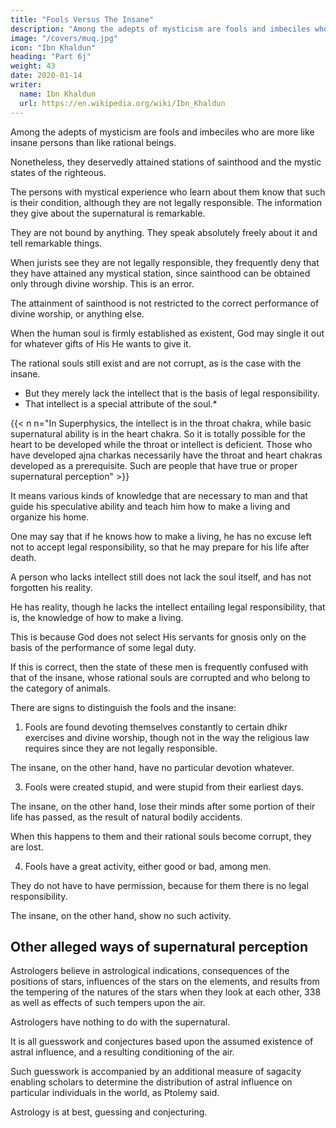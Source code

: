 ```yaml
---
title: "Fools Versus The Insane"
description: "Among the adepts of mysticism are fools and imbeciles who are more like insane persons than like rational beings"
image: "/covers/muq.jpg"
icon: "Ibn Khaldun"
heading: "Part 6j"
weight: 43
date: 2020-01-14
writer:
  name: Ibn Khaldun
  url: https://en.wikipedia.org/wiki/Ibn_Khaldun
---
```



Among the adepts of mysticism are fools and imbeciles who are more like insane persons than like rational beings. 

Nonetheless, they deservedly attained stations of sainthood and the mystic states of the righteous. 

The persons with mystical experience who learn about them know that such is their condition, although they are not legally responsible. The information they give about the supernatural is remarkable. 

They are not bound by anything. They speak absolutely freely about it and tell remarkable things. 

When jurists see they are not legally responsible, they frequently deny that they have attained any mystical station, since sainthood can be obtained only through divine worship. This is an error. 

The attainment of sainthood is not restricted to the correct performance of divine worship, or anything else. 

When the human soul is firmly established as existent, God may single it out for whatever gifts of His He wants to give it. 

The rational souls still exist and are not corrupt, as is the case with the insane. 
- But they merely lack the intellect that is the basis of legal responsibility.
- That intellect is a special attribute of the soul.*

{{< n n="In Superphysics, the intellect is in the throat chakra, while basic supernatural ability is in the heart chakra. So it is totally possible for the heart to be developed while the throat or intellect is deficient. Those who have developed ajna charkas necessarily have the throat and heart chakras developed as a prerequisite. Such are people that have true or proper supernatural perception" >}}

It means various kinds of knowledge that are necessary to man and that guide his speculative ability and teach him how to make a living and organize his home.

One may say that if he knows how to make a living, he has no excuse left not to accept legal responsibility, so that he may prepare for his life after death. 

A person who lacks intellect still does not lack the soul itself, and has not forgotten his reality. 

He has reality, though he lacks the intellect entailing legal responsibility, that is, the knowledge of how to make a living.

This is because God does not select His servants for gnosis only on the basis of the performance of some legal duty.

If this is correct, then the state of these men is frequently confused with that of the insane, whose rational souls are corrupted and who belong to the category of animals.

There are signs to distinguish the fools and the insane:

1. Fools are found devoting themselves constantly to certain dhikr exercises and divine worship, though not in the way the religious law requires since they are not legally responsible.

The insane, on the other hand, have no particular devotion whatever.

3. Fools were created stupid, and were stupid from their earliest days.

The insane, on the other hand, lose their minds after some portion of their life has passed, as the result of natural bodily accidents.

When this happens to them and their rational souls become corrupt, they are lost.

4. Fools have a great activity, either good or bad, among men.

They do not have to have permission, because for them there is no legal responsibility. 

The insane, on the other hand, show no such activity.

<!-- The course of our discussion caused us to insert the preceding paragraph. -->

## Other alleged ways of supernatural perception

Astrologers believe in astrological indications, consequences of the positions of stars, influences of the stars on the elements, and results from the tempering of the natures of the stars when they look at each other, 338 as well as effects of such tempers upon the air. 

Astrologers have nothing to do with the supernatural.

It is all guesswork and conjectures based upon the assumed existence of astral influence, and a resulting conditioning of the air. 

Such guesswork is accompanied by an additional measure of sagacity enabling scholars to determine the distribution of astral influence on particular individuals in the world, as Ptolemy said. <!-- We shall explain the futility of astrology in the proper place, if God wills. 339  -->

Astrology is at best, guessing and conjecturing. <!-- It has nothing whatever to do with (the supernatural perception) we have mentioned. -->

